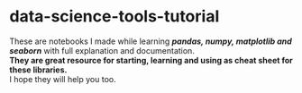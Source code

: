 # data-science-tools-tutorial
These are notebooks I made while learning **_pandas, numpy, matplotlib and seaborn_** with full explanation and documentation.</br>
**They are great resource for starting, learning and using as cheat sheet for these libraries.**</br>
I hope they will help you too.
